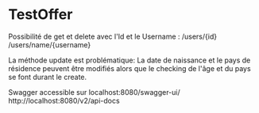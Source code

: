 # TestOffer

Possibilité de get et delete avec l'Id et le Username :
	/users/{id}
	/users/name/{username}

La méthode update est problématique:
	La date de naissance et le pays de résidence peuvent être modifiés alors que le checking de l'âge et du pays se font durant le create.

Swagger accessible sur localhost:8080/swagger-ui/
						http://localhost:8080/v2/api-docs
